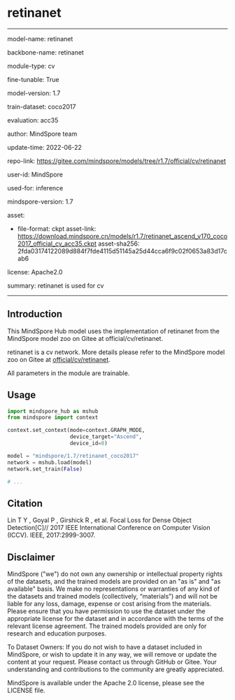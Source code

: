 # retinanet

---

model-name: retinanet

backbone-name: retinanet

module-type: cv

fine-tunable: True

model-version: 1.7

train-dataset: coco2017

evaluation: acc35

author: MindSpore team

update-time: 2022-06-22

repo-link: <https://gitee.com/mindspore/models/tree/r1.7/official/cv/retinanet>

user-id: MindSpore

used-for: inference

mindspore-version: 1.7

asset:

-
    file-format: ckpt
    asset-link: <https://download.mindspore.cn/models/r1.7/retinanet_ascend_v170_coco2017_official_cv_acc35.ckpt>
    asset-sha256: 2fda03174122089d884f7fde4115d51145a25d44cca6f9c02f0653a83d17cab6

license: Apache2.0

summary: retinanet is used for cv

---

## Introduction

This MindSpore Hub model uses the implementation of retinanet from the MindSpore model zoo on Gitee at official/cv/retinanet.

retinanet is a cv network. More details please refer to the MindSpore model zoo on Gitee at [official/cv/retinanet](https://gitee.com/mindspore/models/blob/r1.7/official/cv/retinanet/README_CN.md).

All parameters in the module are trainable.

## Usage

```python
import mindspore_hub as mshub
from mindspore import context

context.set_context(mode=context.GRAPH_MODE,
                    device_target="Ascend",
                    device_id=0)

model = "mindspore/1.7/retinanet_coco2017"
network = mshub.load(model)
network.set_train(False)

# ...
```

## Citation

Lin T Y , Goyal P , Girshick R , et al. Focal Loss for Dense Object Detection[C]// 2017 IEEE International Conference on Computer Vision (ICCV). IEEE, 2017:2999-3007.

## Disclaimer

MindSpore ("we") do not own any ownership or intellectual property rights of the datasets, and the trained models are provided on an "as is" and "as available" basis. We make no representations or warranties of any kind of the datasets and trained models (collectively, “materials”) and will not be liable for any loss, damage, expense or cost arising from the materials. Please ensure that you have permission to use the dataset under the appropriate license for the dataset and in accordance with the terms of the relevant license agreement. The trained models provided are only for research and education purposes.

To Dataset Owners: If you do not wish to have a dataset included in MindSpore, or wish to update it in any way, we will remove or update the content at your request. Please contact us through GitHub or Gitee. Your understanding and contributions to the community are greatly appreciated.

MindSpore is available under the Apache 2.0 license, please see the LICENSE file.
